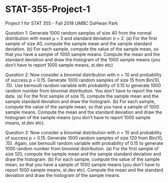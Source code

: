 # STAT-355-Project-1
Project 1 for STAT 355 - Fall 2018 UMBC
DoHwan Park

Question 1:
Generate 1000 random samples of size 40 from the normal distribution with mean μ = 3 and standard deviation σ = 2.
(a) For the first sample of size 40, compute the sample mean and the sample standard deviation.
(b) For each sample, compute the value of the sample mean, so that you have a sample of 1000 sample means. Compute the mean and the standard deviation and draw the histogram of the 1000 sample means (you don’t have to report 1000 sample means, st.dev etc)

Question 2:
Now consider a binomial distribution with n = 10 and probability of success p = 0.15. Generate 1000 random samples of size 15 from Bin(10, .15). Use bernoulli random variable with probability of 0.15 to generate 1000 random number from binomial distribution. You don’t have to report the raw data.
(a) For the first sample of size 15, compute the sample mean and the sample standard deviation and draw the histogram.
(b) For each sample, compute the value of the sample mean, so that you have a sample of 1000 sample means. Compute the mean and the standard deviation and draw the histogram of the sample means (you don’t have to report 1000 sample means, st.dev etc).

Question 3:
Now consider a binomial distribution with n = 10 and probability of success p = 0.15. Generate 1000 random samples of size 120 from Bin(10, .15). Again, use bernoulli random variable with probability of 0.15 to generate 1000 random number from binomial distribution.
(a) For the first sample of size 120, compute the sample mean and the sample standard deviation and draw the histogram.
(b) For each sample, compute the value of the sample mean, so that you have a sample of 1000 sample means (you don’t have to report 1000 sample means, st.dev etc). Compute the mean and the standard deviation and draw the histogram of the sample means.
